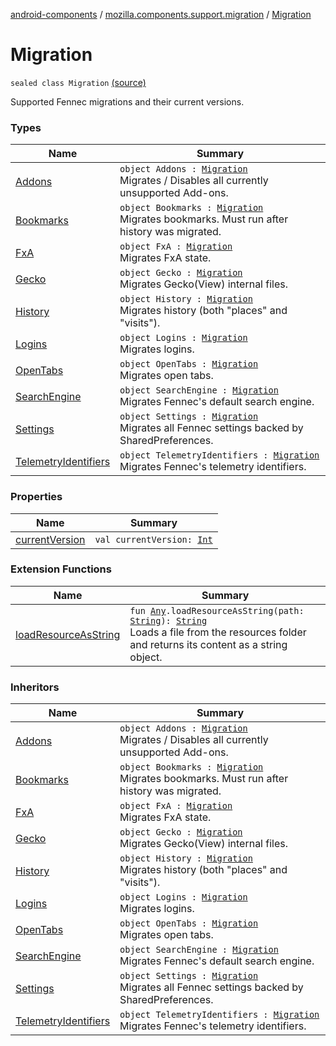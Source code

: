 [android-components](../../index.md) / [mozilla.components.support.migration](../index.md) / [Migration](./index.md)

# Migration

`sealed class Migration` [(source)](https://github.com/mozilla-mobile/android-components/blob/master/components/support/migration/src/main/java/mozilla/components/support/migration/FennecMigrator.kt#L58)

Supported Fennec migrations and their current versions.

### Types

| Name | Summary |
|---|---|
| [Addons](-addons.md) | `object Addons : `[`Migration`](./index.md)<br>Migrates / Disables all currently unsupported Add-ons. |
| [Bookmarks](-bookmarks.md) | `object Bookmarks : `[`Migration`](./index.md)<br>Migrates bookmarks. Must run after history was migrated. |
| [FxA](-fx-a.md) | `object FxA : `[`Migration`](./index.md)<br>Migrates FxA state. |
| [Gecko](-gecko.md) | `object Gecko : `[`Migration`](./index.md)<br>Migrates Gecko(View) internal files. |
| [History](-history.md) | `object History : `[`Migration`](./index.md)<br>Migrates history (both "places" and "visits"). |
| [Logins](-logins.md) | `object Logins : `[`Migration`](./index.md)<br>Migrates logins. |
| [OpenTabs](-open-tabs.md) | `object OpenTabs : `[`Migration`](./index.md)<br>Migrates open tabs. |
| [SearchEngine](-search-engine.md) | `object SearchEngine : `[`Migration`](./index.md)<br>Migrates Fennec's default search engine. |
| [Settings](-settings.md) | `object Settings : `[`Migration`](./index.md)<br>Migrates all Fennec settings backed by SharedPreferences. |
| [TelemetryIdentifiers](-telemetry-identifiers.md) | `object TelemetryIdentifiers : `[`Migration`](./index.md)<br>Migrates Fennec's telemetry identifiers. |

### Properties

| Name | Summary |
|---|---|
| [currentVersion](current-version.md) | `val currentVersion: `[`Int`](https://kotlinlang.org/api/latest/jvm/stdlib/kotlin/-int/index.html) |

### Extension Functions

| Name | Summary |
|---|---|
| [loadResourceAsString](../../mozilla.components.support.test.file/kotlin.-any/load-resource-as-string.md) | `fun `[`Any`](https://kotlinlang.org/api/latest/jvm/stdlib/kotlin/-any/index.html)`.loadResourceAsString(path: `[`String`](https://kotlinlang.org/api/latest/jvm/stdlib/kotlin/-string/index.html)`): `[`String`](https://kotlinlang.org/api/latest/jvm/stdlib/kotlin/-string/index.html)<br>Loads a file from the resources folder and returns its content as a string object. |

### Inheritors

| Name | Summary |
|---|---|
| [Addons](-addons.md) | `object Addons : `[`Migration`](./index.md)<br>Migrates / Disables all currently unsupported Add-ons. |
| [Bookmarks](-bookmarks.md) | `object Bookmarks : `[`Migration`](./index.md)<br>Migrates bookmarks. Must run after history was migrated. |
| [FxA](-fx-a.md) | `object FxA : `[`Migration`](./index.md)<br>Migrates FxA state. |
| [Gecko](-gecko.md) | `object Gecko : `[`Migration`](./index.md)<br>Migrates Gecko(View) internal files. |
| [History](-history.md) | `object History : `[`Migration`](./index.md)<br>Migrates history (both "places" and "visits"). |
| [Logins](-logins.md) | `object Logins : `[`Migration`](./index.md)<br>Migrates logins. |
| [OpenTabs](-open-tabs.md) | `object OpenTabs : `[`Migration`](./index.md)<br>Migrates open tabs. |
| [SearchEngine](-search-engine.md) | `object SearchEngine : `[`Migration`](./index.md)<br>Migrates Fennec's default search engine. |
| [Settings](-settings.md) | `object Settings : `[`Migration`](./index.md)<br>Migrates all Fennec settings backed by SharedPreferences. |
| [TelemetryIdentifiers](-telemetry-identifiers.md) | `object TelemetryIdentifiers : `[`Migration`](./index.md)<br>Migrates Fennec's telemetry identifiers. |
